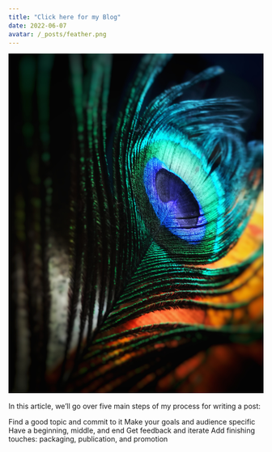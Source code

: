 ```yaml
---
title: "Click here for my Blog"
date: 2022-06-07
avatar: /_posts/feather.png
---
```


<img src="/_posts/feather.png" alt="Employee data" title="Employee Data title">


In this article, we’ll go over five main steps of my process for writing a post:

Find a good topic and commit to it
Make your goals and audience specific
Have a beginning, middle, and end
Get feedback and iterate
Add finishing touches: packaging, publication, and promotion
